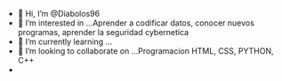 - 👋 Hi, I’m @Diabolos96
- 👀 I’m interested in ...Aprender a codificar datos, conocer nuevos programas, aprender la seguridad cybernetica 
- 🌱 I’m currently learning ...
- 💞️ I’m looking to collaborate on ...Programacion HTML, CSS, PYTHON, C++
- 

<!---

Diabolos96/Diabolos96 is a ✨ special ✨ repository because its `README.md` (this file) appears on your GitHub profile.
You can click the Preview link to take a look at your changes.
--->
